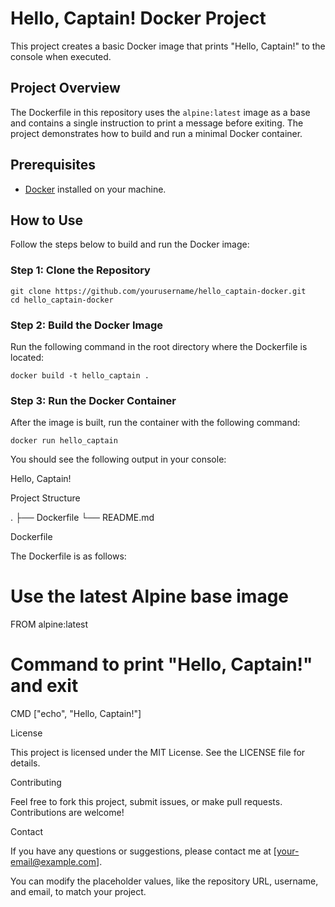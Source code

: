 # Hello, Captain! Docker Project

This project creates a basic Docker image that prints "Hello, Captain!" to the console when executed.

## Project Overview

The Dockerfile in this repository uses the `alpine:latest` image as a base and contains a single instruction to print a message before exiting. The project demonstrates how to build and run a minimal Docker container.

## Prerequisites

- [Docker](https://www.docker.com/get-started) installed on your machine.

## How to Use

Follow the steps below to build and run the Docker image:

### Step 1: Clone the Repository

```
git clone https://github.com/yourusername/hello_captain-docker.git
cd hello_captain-docker
```

### Step 2: Build the Docker Image

Run the following command in the root directory where the Dockerfile is located:
```
docker build -t hello_captain .
```

### Step 3: Run the Docker Container

After the image is built, run the container with the following command:
```
docker run hello_captain
```
You should see the following output in your console:

Hello, Captain!

Project Structure

.
├── Dockerfile
└── README.md

Dockerfile

The Dockerfile is as follows:

# Use the latest Alpine base image
FROM alpine:latest

# Command to print "Hello, Captain!" and exit
CMD ["echo", "Hello, Captain!"]

License

This project is licensed under the MIT License. See the LICENSE file for details.

Contributing

Feel free to fork this project, submit issues, or make pull requests. Contributions are welcome!

Contact

If you have any questions or suggestions, please contact me at [your-email@example.com].

You can modify the placeholder values, like the repository URL, username, and email, to match your project.

